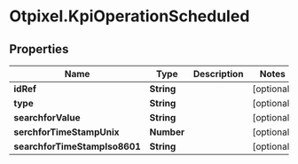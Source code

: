# Otpixel.KpiOperationScheduled

## Properties
Name | Type | Description | Notes
------------ | ------------- | ------------- | -------------
**idRef** | **String** |  | [optional] 
**type** | **String** |  | [optional] 
**searchforValue** | **String** |  | [optional] 
**serchforTimeStampUnix** | **Number** |  | [optional] 
**searchforTimeStampIso8601** | **String** |  | [optional] 


